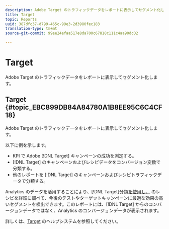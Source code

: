 ```yaml
---
description: Adobe Target のトラフィックデータをレポートに表示してセグメント化します。
title: Target
topic: Reports
uuid: 387dfc37-d799-465c-99e3-2d3980fec183
translation-type: tm+mt
source-git-commit: 99ee24efaa517e8da700c67818c111c4aa90dc02

---
```



# Target

Adobe Target のトラフィックデータをレポートに表示してセグメント化します。

## Target {#topic_EBC899DB84A84780A1B8EE95C6C4CF18}

Adobe Target のトラフィックデータをレポートに表示してセグメント化します。

以下に例を示します。

* KPI で Adobe [!DNL Target] キャンペーンの成功を測定する。
* [!DNL Target] のキャンペーンおよびレシピデータをコンバージョン変数で分類する。
* 他のレポートを [!DNL Target] のキャンペーンおよびレシピトラフィックデータで分類する。

Analytics のデータを活用することにより、[!DNL Target]分類[を使用し、](/help/analyze/reports-analytics/reports-customize/breakdowns.md) のレシピを詳細に調べて、今後のテストやターゲットキャンペーンに最適な効果の高いセグメントを検出できます。このレポートには、[!DNL Target] からのコンバージョンデータではなく、Analytics のコンバージョンデータが表示されます。

詳しくは、[Target](https://help.testandtarget.omniture.com/) のヘルプシステムを参照してください。
